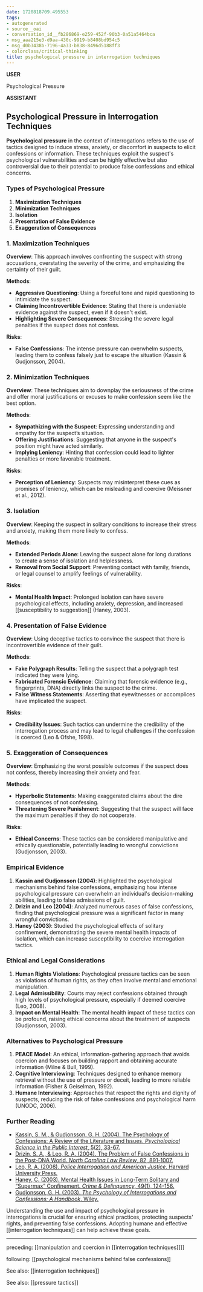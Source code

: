```yaml
---
date: 1720818709.495553
tags:
- autogenerated
- source__oai
- conversation_id__fb286869-e259-452f-90b3-0a51a5464bca
- msg_aaa215e3-d9aa-430c-9919-b8408bd954c5
- msg_d0b3438b-7196-4a33-b838-8496d5188ff3
- colorclass/critical-thinking
title: psychological pressure in interrogation techniques
---
```


**USER**

Psychological Pressure


**ASSISTANT**

## Psychological Pressure in Interrogation Techniques

**Psychological pressure** in the context of interrogations refers to the use of tactics designed to induce stress, anxiety, or discomfort in suspects to elicit confessions or information. These techniques exploit the suspect's psychological vulnerabilities and can be highly effective but also controversial due to their potential to produce false confessions and ethical concerns.

### Types of Psychological Pressure

1. **Maximization Techniques**
2. **Minimization Techniques**
3. **Isolation**
4. **Presentation of False Evidence**
5. **Exaggeration of Consequences**

### 1. Maximization Techniques

**Overview**: This approach involves confronting the suspect with strong accusations, overstating the severity of the crime, and emphasizing the certainty of their guilt.

**Methods**:
- **Aggressive Questioning**: Using a forceful tone and rapid questioning to intimidate the suspect.
- **Claiming Incontrovertible Evidence**: Stating that there is undeniable evidence against the suspect, even if it doesn't exist.
- **Highlighting Severe Consequences**: Stressing the severe legal penalties if the suspect does not confess.

**Risks**:
- **False Confessions**: The intense pressure can overwhelm suspects, leading them to confess falsely just to escape the situation (Kassin & Gudjonsson, 2004).

### 2. Minimization Techniques

**Overview**: These techniques aim to downplay the seriousness of the crime and offer moral justifications or excuses to make confession seem like the best option.

**Methods**:
- **Sympathizing with the Suspect**: Expressing understanding and empathy for the suspect’s situation.
- **Offering Justifications**: Suggesting that anyone in the suspect's position might have acted similarly.
- **Implying Leniency**: Hinting that confession could lead to lighter penalties or more favorable treatment.

**Risks**:
- **Perception of Leniency**: Suspects may misinterpret these cues as promises of leniency, which can be misleading and coercive (Meissner et al., 2012).

### 3. Isolation

**Overview**: Keeping the suspect in solitary conditions to increase their stress and anxiety, making them more likely to confess.

**Methods**:
- **Extended Periods Alone**: Leaving the suspect alone for long durations to create a sense of isolation and helplessness.
- **Removal from Social Support**: Preventing contact with family, friends, or legal counsel to amplify feelings of vulnerability.

**Risks**:
- **Mental Health Impact**: Prolonged isolation can have severe psychological effects, including anxiety, depression, and increased [[susceptibility to suggestion]] (Haney, 2003).

### 4. Presentation of False Evidence

**Overview**: Using deceptive tactics to convince the suspect that there is incontrovertible evidence of their guilt.

**Methods**:
- **Fake Polygraph Results**: Telling the suspect that a polygraph test indicated they were lying.
- **Fabricated Forensic Evidence**: Claiming that forensic evidence (e.g., fingerprints, DNA) directly links the suspect to the crime.
- **False Witness Statements**: Asserting that eyewitnesses or accomplices have implicated the suspect.

**Risks**:
- **Credibility Issues**: Such tactics can undermine the credibility of the interrogation process and may lead to legal challenges if the confession is coerced (Leo & Ofshe, 1998).

### 5. Exaggeration of Consequences

**Overview**: Emphasizing the worst possible outcomes if the suspect does not confess, thereby increasing their anxiety and fear.

**Methods**:
- **Hyperbolic Statements**: Making exaggerated claims about the dire consequences of not confessing.
- **Threatening Severe Punishment**: Suggesting that the suspect will face the maximum penalties if they do not cooperate.

**Risks**:
- **Ethical Concerns**: These tactics can be considered manipulative and ethically questionable, potentially leading to wrongful convictions (Gudjonsson, 2003).

### Empirical Evidence

1. **Kassin and Gudjonsson (2004)**: Highlighted the psychological mechanisms behind false confessions, emphasizing how intense psychological pressure can overwhelm an individual's decision-making abilities, leading to false admissions of guilt.
2. **Drizin and Leo (2004)**: Analyzed numerous cases of false confessions, finding that psychological pressure was a significant factor in many wrongful convictions.
3. **Haney (2003)**: Studied the psychological effects of solitary confinement, demonstrating the severe mental health impacts of isolation, which can increase susceptibility to coercive interrogation tactics.

### Ethical and Legal Considerations

1. **Human Rights Violations**: Psychological pressure tactics can be seen as violations of human rights, as they often involve mental and emotional manipulation.
2. **Legal Admissibility**: Courts may reject confessions obtained through high levels of psychological pressure, especially if deemed coercive (Leo, 2008).
3. **Impact on Mental Health**: The mental health impact of these tactics can be profound, raising ethical concerns about the treatment of suspects (Gudjonsson, 2003).

### Alternatives to Psychological Pressure

1. **PEACE Model**: An ethical, information-gathering approach that avoids coercion and focuses on building rapport and obtaining accurate information (Milne & Bull, 1999).
2. **Cognitive Interviewing**: Techniques designed to enhance memory retrieval without the use of pressure or deceit, leading to more reliable information (Fisher & Geiselman, 1992).
3. **Humane Interviewing**: Approaches that respect the rights and dignity of suspects, reducing the risk of false confessions and psychological harm (UNODC, 2006).

### Further Reading

- [Kassin, S. M., & Gudjonsson, G. H. (2004). The Psychology of Confessions: A Review of the Literature and Issues. *Psychological Science in the Public Interest*, 5(2), 33-67.](https://journals.sagepub.com/doi/10.1111/j.1529-1006.2004.00016.x)
- [Drizin, S. A., & Leo, R. A. (2004). The Problem of False Confessions in the Post-DNA World. *North Carolina Law Review*, 82, 891-1007.](https://scholarship.law.unc.edu/nclr/vol82/iss3/2/)
- [Leo, R. A. (2008). *Police Interrogation and American Justice*. Harvard University Press.](https://www.hup.harvard.edu/catalog.php?isbn=9780674035317)
- [Haney, C. (2003). Mental Health Issues in Long-Term Solitary and “Supermax” Confinement. *Crime & Delinquency*, 49(1), 124-156.](https://journals.sagepub.com/doi/10.1177/0011128702239239)
- [Gudjonsson, G. H. (2003). *The Psychology of Interrogations and Confessions: A Handbook*. Wiley.](https://www.wiley.com/en-us/The+Psychology+of+Interrogations+and+Confessions%3A+A+Handbook-p-9780470844588)

Understanding the use and impact of psychological pressure in interrogations is crucial for ensuring ethical practices, protecting suspects' rights, and preventing false confessions. Adopting humane and effective [[interrogation techniques]] can help achieve these goals.


---

preceding: [[manipulation and coercion in [[interrogation techniques]]]]  


following: [[psychological mechanisms behind false confessions]]

See also: [[interrogation techniques]]


See also: [[pressure tactics]]